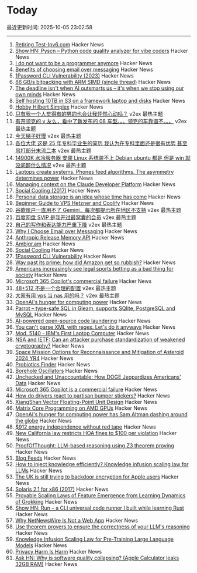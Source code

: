 # Today

最近更新时间: 2025-10-05 23:02:58

--- 
1. [Retiring Test-Ipv6.com](https://retire.test-ipv6.com/) Hacker News
2. [Show HN: Pyscn – Python code quality analyzer for vibe coders](https://github.com/ludo-technologies/pyscn) Hacker News
3. [I do not want to be a programmer anymore](https://mindthenerd.com/i-do-not-want-to-be-a-programmer-anymore-after-losing-an-argument-to-ai-and-my-wife/) Hacker News
4. [Benefits of choosing email over messaging](https://www.spinellis.gr/blog/20250926/?li) Hacker News
5. [1Password CLI Vulnerability (2023)](https://codeberg.org/manchicken/1password-cli-vuln-disclosure) Hacker News
6. [86 GB/s bitpacking with ARM SIMD (single thread)](https://github.com/ashtonsix/perf-portfolio/tree/main/bytepack) Hacker News
7. [The deadline isn't when AI outsmarts us – it's when we stop using our own minds](https://www.theargumentmag.com/p/you-have-18-months) Hacker News
8. [Self hosting 10TB in S3 on a framework laptop and disks](https://jamesoclaire.com/2025/10/05/self-hosting-10tb-in-s3-on-a-framework-laptop-disks/) Hacker News
9. [Hobby Hilbert Simplex](https://nedbatchelder.com/blog/202509/hobby_hilbert_simplex.html) Hacker News
10. [只有我一个人觉得有的男的也会让我怦然心动吗？](https://www.v2ex.com/t/1163443) v2ex 最热主题
11. [有开领克的 v 友么，看中了新发布的 08 车型。。。领克的车靠谱不。。。](https://www.v2ex.com/t/1163436) v2ex 最热主题
12. [今天梯子好慢](https://www.v2ex.com/t/1163422) v2ex 最热主题
13. [各位大佬 这是 25 年专科毕业生的简历 我认为在专科里面还是很有优势 甚至吊打部分末流二本](https://www.v2ex.com/t/1163410) v2ex 最热主题
14. [14900K 水冷服务器 安装 Linux 系统装不上 Debian ubuntu 都是 但是 win 就没问题什么情况](https://www.v2ex.com/t/1163395) v2ex 最热主题
15. [Laptops create systems. Phones feed algorithms. The asymmetry determines power](https://zakelfassi.com/command-interface-device-power) Hacker News
16. [Managing context on the Claude Developer Platform](https://www.anthropic.com/news/context-management) Hacker News
17. [Social Cooling (2017)](https://www.socialcooling.com/) Hacker News
18. [Personal data storage is an idea whose time has come](https://blog.muni.town/personal-data-storage-idea/) Hacker News
19. [Beginner Guide to VPS Hetzner and Coolify](https://bhargav.dev/blog/VPS_Setup_and_Security_Checklist_A_Complete_Self_Hosting_Guide) Hacker News
20. [谷歌账户一直用不了 Gemini，每次都提示所在地区不支持](https://www.v2ex.com/t/1163408) v2ex 最热主题
21. [百度网盘 SVIP 是我开过最窝囊的会员](https://www.v2ex.com/t/1163401) v2ex 最热主题
22. [自己的写作和表达能力严重下降](https://www.v2ex.com/t/1163394) v2ex 最热主题
23. [Why I Choose Email over Messaging](https://www.spinellis.gr/blog/20250926/?li) Hacker News
24. [Anthropic Release Memory API](https://www.anthropic.com/news/context-management) Hacker News
25. [Ambigr.am](https://ambigr.am/hall-of-fame) Hacker News
26. [Social Cooling](https://www.socialcooling.com/) Hacker News
27. [1Password CLI Vulnerability](https://codeberg.org/manchicken/1password-cli-vuln-disclosure) Hacker News
28. [Way past its prime: how did Amazon get so rubbish?](https://www.theguardian.com/technology/2025/oct/05/way-past-its-prime-how-did-amazon-get-so-rubbish) Hacker News
29. [Americans increasingly see legal sports betting as a bad thing for society](https://www.pewresearch.org/short-reads/2025/10/02/americans-increasingly-see-legal-sports-betting-as-a-bad-thing-for-society-and-sports/) Hacker News
30. [Microsoft 365 Copilot's commercial failure](https://www.perspectives.plus/p/microsoft-365-copilot-commercial-failure) Hacker News
31. [48+512 不是一个合理的配置](https://www.v2ex.com/t/1163378) v2ex 最热主题
32. [大家有用 vps 当 nas 用的吗？](https://www.v2ex.com/t/1163377) v2ex 最热主题
33. [OpenAI's hunger for computing power](https://www.wsj.com/tech/ai/openai-sam-altman-asia-middle-east-7b660809) Hacker News
34. [Parrot – type-safe SQL in Gleam, supports SQlite, PostgreSQL and MySQL](https://github.com/daniellionel01/parrot) Hacker News
35. [AI-powered open-source code laundering](https://github.com/SudoMaker/rEFui/blob/main/HALL_OF_SHAME.md) Hacker News
36. [You can't parse XML with regex. Let's do it anyways](https://sdomi.pl/weblog/26-nobody-here-is-free-of-sin/) Hacker News
37. [Mod. 5140 - IBM's First Laptop Computer](https://richardsapperdesign.com/products/mod-5140/) Hacker News
38. [NSA and IETF: Can an attacker purchase standardization of weakened cryptography?](https://blog.cr.yp.to/20251004-weakened.html) Hacker News
39. [Space Mission Options for Reconnaissance and Mitigation of Asteroid 2024 YR4](https://arxiv.org/abs/2509.12351) Hacker News
40. [Probiotics Finder](https://www.probioticfinder.org/) Hacker News
41. [Borehole Oscillators](https://www.gregegan.net/SCIENCE/Borehole/Borehole.html) Hacker News
42. [Unchecked and Unaccountable: How DOGE Jeopardizes Americans' Data](https://www.hsgac.senate.gov/media/dems/peters-report-finds-that-doge-continues-to-operate-unchecked-likely-violating-federal-privacy-and-security-laws-and-putting-the-safety-of-americans-personal-information-in-danger/) Hacker News
43. [Microsoft 365 Copilot is a commercial failure](https://www.perspectives.plus/p/microsoft-365-copilot-commercial-failure) Hacker News
44. [How do drivers react to partisan bumper stickers?](https://www.frontiersin.org/articles/10.3389/fpos.2025.1617785) Hacker News
45. [XiangShan Vector Floating-Point Unit Design](https://docs.xiangshan.cc/projects/design/en/latest/backend/VFPU/) Hacker News
46. [Matrix Core Programming on AMD GPUs](https://salykova.github.io/matrix-cores-cdna) Hacker News
47. [OpenAI's hunger for computing power has Sam Altman dashing around the globe](https://www.wsj.com/tech/ai/openai-sam-altman-asia-middle-east-7b660809) Hacker News
48. [$912 energy independence without red tape](https://sunboxlabs.com/) Hacker News
49. [New California law restricts HOA fines to $100 per violation](https://calmatters.org/politics/2025/10/california-hoas-fines-capped/) Hacker News
50. [ProofOfThought: LLM-based reasoning using Z3 theorem proving](https://github.com/DebarghaG/proofofthought) Hacker News
51. [Blog Feeds](https://blogfeeds.net) Hacker News
52. [How to inject knowledge efficiently? Knowledge infusion scaling law for LLMs](https://arxiv.org/abs/2509.19371) Hacker News
53. [The UK is still trying to backdoor encryption for Apple users](https://www.eff.org/deeplinks/2025/10/uk-still-trying-backdoor-encryption-apple-users) Hacker News
54. [Solaris 2.1 for x86 (2017)](https://www.os2museum.com/wp/pc-unix-history/solaris-2-1-for-x86/) Hacker News
55. [Provable Scaling Laws of Feature Emergence from Learning Dynamics of Grokking](https://arxiv.org/abs/2509.21519) Hacker News
56. [Show HN: Run – a CLI universal code runner I built while learning Rust](https://github.com/Esubaalew/run) Hacker News
57. [Why NetNewsWire Is Not a Web App](https://inessential.com/2025/10/04/why-netnewswire-is-not-web-app.html) Hacker News
58. [Use theorem provers to ensure the correctness of your LLM's reasoning](https://github.com/DebarghaG/proofofthought) Hacker News
59. [Knowledge Infusion Scaling Law for Pre-Training Large Language Models](https://arxiv.org/abs/2509.19371) Hacker News
60. [Privacy Harm Is Harm](https://www.eff.org/deeplinks/2025/10/privacy-harm-harm) Hacker News
61. [Ask HN: Why is software quality collapsing? (Apple Calculator leaks 32GB RAM)](https://news.ycombinator.com/item?id=45474346) Hacker News
